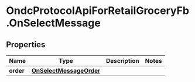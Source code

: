 # OndcProtocolApiForRetailGroceryFb.OnSelectMessage

## Properties
Name | Type | Description | Notes
------------ | ------------- | ------------- | -------------
**order** | [**OnSelectMessageOrder**](OnSelectMessageOrder.md) |  | 
